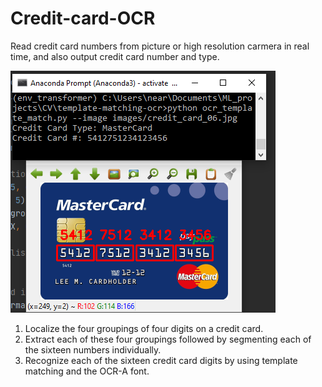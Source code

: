 # Credit-card-OCR
Read credit card numbers from picture or high resolution carmera in real time, and also output credit card number and type.

![Result](results.png)

1. Localize the four groupings of four digits on a credit card.
2. Extract each of these four groupings followed by segmenting each of the sixteen numbers individually.
3. Recognize each of the sixteen credit card digits by using template matching and the OCR-A font.
